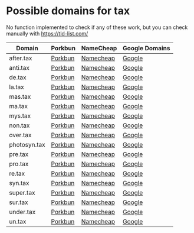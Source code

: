 # Possible domains for tax

No function implemented to check if any of these work, but you can check manually with https://tld-list.com/

| Domain | Porkbun | NameCheap | Google Domains |
|---|---|---|---|
| after.tax | [Porkbun](https://porkbun.com/checkout/search?prb=e814663da1&tlds=&idnLanguage=&search=search&q=after.tax) | [Namecheap](https://www.namecheap.com/domains/registration/results/?domain=after.tax) | [Google](https://domains.google.com/registrar/search?searchTerm=after.tax) |
| anti.tax | [Porkbun](https://porkbun.com/checkout/search?prb=e814663da1&tlds=&idnLanguage=&search=search&q=anti.tax) | [Namecheap](https://www.namecheap.com/domains/registration/results/?domain=anti.tax) | [Google](https://domains.google.com/registrar/search?searchTerm=anti.tax) |
| de.tax | [Porkbun](https://porkbun.com/checkout/search?prb=e814663da1&tlds=&idnLanguage=&search=search&q=de.tax) | [Namecheap](https://www.namecheap.com/domains/registration/results/?domain=de.tax) | [Google](https://domains.google.com/registrar/search?searchTerm=de.tax) |
| la.tax | [Porkbun](https://porkbun.com/checkout/search?prb=e814663da1&tlds=&idnLanguage=&search=search&q=la.tax) | [Namecheap](https://www.namecheap.com/domains/registration/results/?domain=la.tax) | [Google](https://domains.google.com/registrar/search?searchTerm=la.tax) |
| mas.tax | [Porkbun](https://porkbun.com/checkout/search?prb=e814663da1&tlds=&idnLanguage=&search=search&q=mas.tax) | [Namecheap](https://www.namecheap.com/domains/registration/results/?domain=mas.tax) | [Google](https://domains.google.com/registrar/search?searchTerm=mas.tax) |
| ma.tax | [Porkbun](https://porkbun.com/checkout/search?prb=e814663da1&tlds=&idnLanguage=&search=search&q=ma.tax) | [Namecheap](https://www.namecheap.com/domains/registration/results/?domain=ma.tax) | [Google](https://domains.google.com/registrar/search?searchTerm=ma.tax) |
| mys.tax | [Porkbun](https://porkbun.com/checkout/search?prb=e814663da1&tlds=&idnLanguage=&search=search&q=mys.tax) | [Namecheap](https://www.namecheap.com/domains/registration/results/?domain=mys.tax) | [Google](https://domains.google.com/registrar/search?searchTerm=mys.tax) |
| non.tax | [Porkbun](https://porkbun.com/checkout/search?prb=e814663da1&tlds=&idnLanguage=&search=search&q=non.tax) | [Namecheap](https://www.namecheap.com/domains/registration/results/?domain=non.tax) | [Google](https://domains.google.com/registrar/search?searchTerm=non.tax) |
| over.tax | [Porkbun](https://porkbun.com/checkout/search?prb=e814663da1&tlds=&idnLanguage=&search=search&q=over.tax) | [Namecheap](https://www.namecheap.com/domains/registration/results/?domain=over.tax) | [Google](https://domains.google.com/registrar/search?searchTerm=over.tax) |
| photosyn.tax | [Porkbun](https://porkbun.com/checkout/search?prb=e814663da1&tlds=&idnLanguage=&search=search&q=photosyn.tax) | [Namecheap](https://www.namecheap.com/domains/registration/results/?domain=photosyn.tax) | [Google](https://domains.google.com/registrar/search?searchTerm=photosyn.tax) |
| pre.tax | [Porkbun](https://porkbun.com/checkout/search?prb=e814663da1&tlds=&idnLanguage=&search=search&q=pre.tax) | [Namecheap](https://www.namecheap.com/domains/registration/results/?domain=pre.tax) | [Google](https://domains.google.com/registrar/search?searchTerm=pre.tax) |
| pro.tax | [Porkbun](https://porkbun.com/checkout/search?prb=e814663da1&tlds=&idnLanguage=&search=search&q=pro.tax) | [Namecheap](https://www.namecheap.com/domains/registration/results/?domain=pro.tax) | [Google](https://domains.google.com/registrar/search?searchTerm=pro.tax) |
| re.tax | [Porkbun](https://porkbun.com/checkout/search?prb=e814663da1&tlds=&idnLanguage=&search=search&q=re.tax) | [Namecheap](https://www.namecheap.com/domains/registration/results/?domain=re.tax) | [Google](https://domains.google.com/registrar/search?searchTerm=re.tax) |
| syn.tax | [Porkbun](https://porkbun.com/checkout/search?prb=e814663da1&tlds=&idnLanguage=&search=search&q=syn.tax) | [Namecheap](https://www.namecheap.com/domains/registration/results/?domain=syn.tax) | [Google](https://domains.google.com/registrar/search?searchTerm=syn.tax) |
| super.tax | [Porkbun](https://porkbun.com/checkout/search?prb=e814663da1&tlds=&idnLanguage=&search=search&q=super.tax) | [Namecheap](https://www.namecheap.com/domains/registration/results/?domain=super.tax) | [Google](https://domains.google.com/registrar/search?searchTerm=super.tax) |
| sur.tax | [Porkbun](https://porkbun.com/checkout/search?prb=e814663da1&tlds=&idnLanguage=&search=search&q=sur.tax) | [Namecheap](https://www.namecheap.com/domains/registration/results/?domain=sur.tax) | [Google](https://domains.google.com/registrar/search?searchTerm=sur.tax) |
| under.tax | [Porkbun](https://porkbun.com/checkout/search?prb=e814663da1&tlds=&idnLanguage=&search=search&q=under.tax) | [Namecheap](https://www.namecheap.com/domains/registration/results/?domain=under.tax) | [Google](https://domains.google.com/registrar/search?searchTerm=under.tax) |
| un.tax | [Porkbun](https://porkbun.com/checkout/search?prb=e814663da1&tlds=&idnLanguage=&search=search&q=un.tax) | [Namecheap](https://www.namecheap.com/domains/registration/results/?domain=un.tax) | [Google](https://domains.google.com/registrar/search?searchTerm=un.tax) |
